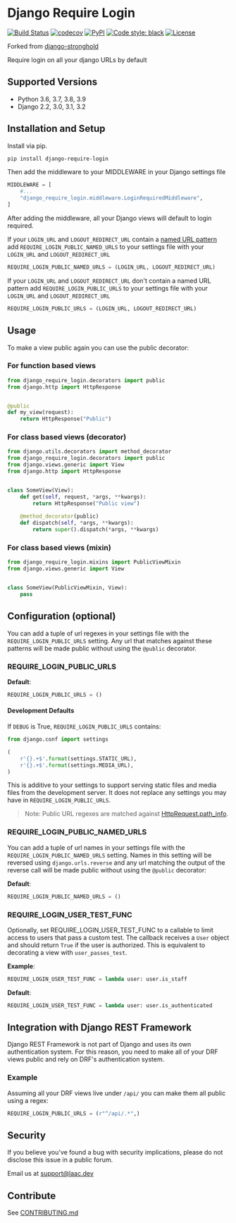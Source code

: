 # Django Require Login

[![Build Status](https://travis-ci.org/laactech/django-require-login.svg?branch=master)](https://travis-ci.org/laactech/django-require-login)
[![codecov](https://codecov.io/gh/laactech/django-require-login/branch/master/graph/badge.svg)](https://codecov.io/gh/laactech/django-require-login)
[![PyPI](https://img.shields.io/pypi/v/django-require-login)](https://pypi.org/project/django-require-login/)
[![Code style: black](https://img.shields.io/badge/code%20style-black-000000.svg)](https://github.com/python/black)
[![License](https://img.shields.io/badge/License-BSD%203--Clause-blue.svg)](https://github.com/laactech/django-require-login/blob/master/LICENSE.md)

Forked from [django-stronghold](https://github.com/mgrouchy/django-stronghold)

Require login on all your django URLs by default

## Supported Versions

* Python 3.6, 3.7, 3.8, 3.9
* Django 2.2, 3.0, 3.1, 3.2

## Installation and Setup

Install via pip.

```sh
pip install django-require-login
```

Then add the middleware to your MIDDLEWARE in your Django settings file

```python
MIDDLEWARE = [
    #...
    "django_require_login.middleware.LoginRequiredMiddleware",
]

```

After adding the middleware, all your Django views will default to login required.

If your `LOGIN_URL` and `LOGOUT_REDIRECT_URL` contain a
[named URL pattern](https://docs.djangoproject.com/en/2.2/topics/http/urls/#naming-url-patterns)
add `REQUIRE_LOGIN_PUBLIC_NAMED_URLS` to your settings file with your `LOGIN_URL` and
`LOGOUT_REDIRECT_URL`

```python
REQUIRE_LOGIN_PUBLIC_NAMED_URLS = (LOGIN_URL, LOGOUT_REDIRECT_URL)
```

If your `LOGIN_URL` and `LOGOUT_REDIRECT_URL` don't contain a named URL pattern add 
`REQUIRE_LOGIN_PUBLIC_URLS` to your settings file with your `LOGIN_URL` and
`LOGOUT_REDIRECT_URL`

```python
REQUIRE_LOGIN_PUBLIC_URLS = (LOGIN_URL, LOGOUT_REDIRECT_URL)
```

## Usage

To make a view public again you can use the public decorator:

### For function based views
```python
from django_require_login.decorators import public
from django.http import HttpResponse


@public
def my_view(request):
    return HttpResponse("Public")

```

### For class based views (decorator)

```python
from django.utils.decorators import method_decorator
from django_require_login.decorators import public
from django.views.generic import View
from django.http import HttpResponse


class SomeView(View):
    def get(self, request, *args, **kwargs):
        return HttpResponse("Public view")
    
    @method_decorator(public)
    def dispatch(self, *args, **kwargs):
        return super().dispatch(*args, **kwargs)
```

### For class based views (mixin)

```python
from django_require_login.mixins import PublicViewMixin
from django.views.generic import View


class SomeView(PublicViewMixin, View):
	pass
```

## Configuration (optional)

You can add a tuple of url regexes in your settings file with the
`REQUIRE_LOGIN_PUBLIC_URLS` setting. Any url that matches against these patterns
 will be made public without using the `@public` decorator.


### REQUIRE_LOGIN_PUBLIC_URLS

**Default**:
```python
REQUIRE_LOGIN_PUBLIC_URLS = ()
```

#### Development Defaults
If `DEBUG` is True, `REQUIRE_LOGIN_PUBLIC_URLS` contains:
```python
from django.conf import settings

(
    r'{}.+$'.format(settings.STATIC_URL),
    r'{}.+$'.format(settings.MEDIA_URL),
)

```
This is additive to your settings to support serving static files and media files from
the development server. It does not replace any settings you may have in
`REQUIRE_LOGIN_PUBLIC_URLS`.

> Note: Public URL regexes are matched against 
>[HttpRequest.path_info](https://docs.djangoproject.com/en/dev/ref/request-response/#django.http.HttpRequest.path_info).

### REQUIRE_LOGIN_PUBLIC_NAMED_URLS
You can add a tuple of url names in your settings file with the
`REQUIRE_LOGIN_PUBLIC_NAMED_URLS` setting. Names in this setting will be reversed using
`django.urls.reverse` and any url matching the output of the reverse
call will be made public without using the `@public` decorator:

**Default**:
```python
REQUIRE_LOGIN_PUBLIC_NAMED_URLS = ()
```

### REQUIRE_LOGIN_USER_TEST_FUNC
Optionally, set REQUIRE_LOGIN_USER_TEST_FUNC to a callable to limit access to users
that pass a custom test. The callback receives a `User` object and should
return `True` if the user is authorized. This is equivalent to decorating a
view with `user_passes_test`.

**Example**:

```python
REQUIRE_LOGIN_USER_TEST_FUNC = lambda user: user.is_staff
```

**Default**:

```python
REQUIRE_LOGIN_USER_TEST_FUNC = lambda user: user.is_authenticated
```

## Integration with Django REST Framework

Django REST Framework is not part of Django and uses its own authentication system.
For this reason, you need to make all of your DRF views public and rely on DRF's
authentication system.

### Example

Assuming all your DRF views live under `/api/` you can make them all public using a regex:

```python
REQUIRE_LOGIN_PUBLIC_URLS = (r"^/api/.*",)
```

## Security

If you believe you've found a bug with security implications, please do not disclose this
issue in a public forum.

Email us at [support@laac.dev](mailto:support@laac.dev)

## Contribute

See [CONTRIBUTING.md](https://github.com/laactech/django-require-login/blob/master/CONTRIBUTING.md)

